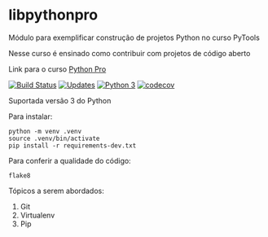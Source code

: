 # libpythonpro
Módulo para exemplificar construção de projetos Python no curso PyTools

Nesse curso é ensinado como contribuir com projetos de código aberto

Link para o curso [Python Pro](https://www.python.pro.br)

[![Build Status](https://travis-ci.com/wosubtil/libpythonpro.svg?branch=master)](https://travis-ci.com/wosubtil/libpythonpro)
[![Updates](https://pyup.io/repos/github/wosubtil/libpythonpro/shield.svg)](https://pyup.io/repos/github/wosubtil/libpythonpro/)
[![Python 3](https://pyup.io/repos/github/wosubtil/libpythonpro/python-3-shield.svg)](https://pyup.io/repos/github/wosubtil/libpythonpro/)
[![codecov](https://codecov.io/gh/wosubtil/libpythonpro/branch/master/graph/badge.svg)](https://codecov.io/gh/wosubtil/libpythonpro)

Suportada versão 3 do Python

Para instalar:

```console
python -m venv .venv
source .venv/bin/activate
pip install -r requirements-dev.txt
```

Para conferir a qualidade do código:
```console
flake8
```


Tópicos a serem abordados:
1. Git
2. Virtualenv
3. Pip

